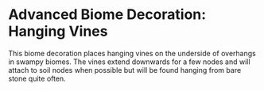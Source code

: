 Advanced Biome Decoration: Hanging Vines
========================================

This biome decoration places hanging vines on the underside of overhangs in swampy biomes. The vines extend downwards for a few nodes and will attach to soil nodes when possible but will be found hanging from bare stone quite often.